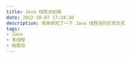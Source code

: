 ```yaml
---
title: Java 线程池初探
date: 2022-10-07 17:24:38
description: 简单研究了一下 Java 线程池的实现方式
tags:
- Java
- 多线程
- 线程池
---
```


